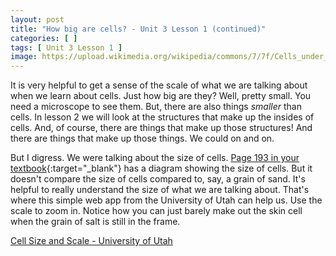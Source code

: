 ```yaml
---
layout: post
title: "How big are cells? - Unit 3 Lesson 1 (continued)"
categories: [ ]
tags: [ Unit 3 Lesson 1 ]
image: https://upload.wikimedia.org/wikipedia/commons/7/7f/Cells_under_a_microscope.jpg
---
```


It is very helpful to get a sense of the scale of what we are talking about when we learn about cells. Just how big are they? Well, pretty small. You need a microscope to see them. But, there are also things *smaller* than cells. In lesson 2 we will look at the structures that make up the insides of cells. And, of course, there are things that make up those structures! And there are things that make up those things. We could on and on.

But I digress. We were talking about the size of cells. [Page 193 in your textbook](https://www.connexus.com/extra/thirdpartyproviders/Pearson/HTMLbook/Biology/Bio_0133669513/page_193.html){:target="_blank"} has a diagram showing the size of cells. But it doesn't compare the size of cells compared to, say, a grain of sand. It's helpful to really understand the size of what we are talking about. That's where this simple web app from the University of Utah can help us. Use the scale to zoom in. Notice how you can just barely make out the skin cell when the grain of salt is still in the frame.

[Cell Size and Scale - University of Utah](https://learn.genetics.utah.edu/content/cells/scale/)